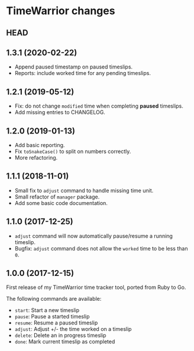 # TimeWarrior changes

## HEAD


## 1.3.1 (2020-02-22)

- Append paused timestamp on paused timeslips.
- Reports: include worked time for any pending timeslips.


## 1.2.1 (2019-05-12)

- Fix: do not change `modified` time when completing **paused** timeslips.
- Add missing entries to CHANGELOG.


## 1.2.0 (2019-01-13)

- Add basic reporting.
- Fix `toSnakeCase()` to split on numbers correctly.
- More refactoring.


## 1.1.1 (2018-11-01)

- Small fix to `adjust` command to handle missing time unit.
- Small refactor of `manager` package.
- Add some basic code documentation.


## 1.1.0 (2017-12-25)

- `adjust` command will now automatically pause/resume a running timeslip.
- Bugfix: `adjust` command does not allow the `worked` time to be less than `0`.


## 1.0.0 (2017-12-15)

First release of my TimeWarrior time tracker tool, ported from Ruby to Go.

The following commands are available:

- `start`:  Start a new timeslip
- `pause`:  Pause a started timeslip
- `resume`: Resume a paused timeslip
- `adjust`: Adjust +/- the time worked on a timeslip
- `delete`: Delete an in progress timeslip
- `done`:   Mark current timeslip as completed

